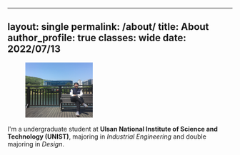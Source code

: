 
---
layout: single
permalink: /about/
title: About
author_profile: true
classes: wide
date: 2022/07/13
---

<figure style="width: 30%" class="align-right">
  <img src="/assets/images/about20220713.jpg" alt="">
</figure>



I'm a undergraduate student at **Ulsan National Institute of Science and Technology (UNIST)**, majoring in *Industrial Engineering* and double majoring in *Design*. 